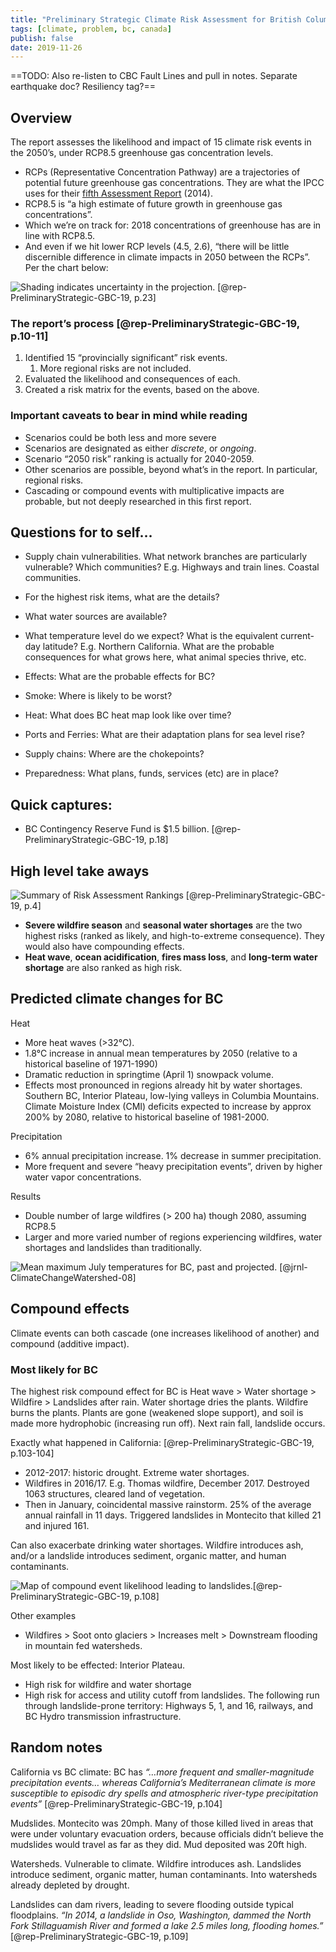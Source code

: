 ```yaml
---
title: "Preliminary Strategic Climate Risk Assessment for British Columbia"
tags: [climate, problem, bc, canada]
publish: false
date: 2019-11-26
---
```


==TODO: Also re-listen to CBC Fault Lines and pull in notes. Separate earthquake doc? Resiliency tag?==

## Overview

The report assesses the likelihood and impact of 15 climate risk events in the 2050’s, under RCP8.5 greenhouse gas concentration levels. 

* RCPs (Representative Concentration Pathway) are a trajectories of potential future greenhouse gas concentrations. They are what the IPCC uses for their [fifth Assessment Report](https://en.wikipedia.org/wiki/IPCC_Fifth_Assessment_Report) (2014).
* RCP8.5 is “a high estimate of future growth in greenhouse gas concentrations”. 
* Which we’re on track for: 2018 concentrations of greenhouse has are in line with RCP8.5. 
* And even if we hit lower RCP levels (4.5, 2.6), “there will be little discernible difference in climate impacts in 2050 between the RCPs”. Per the chart below:

![Shading indicates uncertainty in the projection. [@rep-PreliminaryStrategic-GBC-19, p.23] ](img/bc-average-temp-anomalies.png)

### The report’s process [@rep-PreliminaryStrategic-GBC-19, p.10-11]

1. Identified 15 “provincially significant” risk events. 
	1. More regional risks are not included.
2. Evaluated the likelihood and consequences of each.
3. Created a risk matrix for the events, based on the above.

### Important caveats to bear in mind while reading

* Scenarios could be both less and more severe
* Scenarios are designated as either _discrete_, or _ongoing_.
* Scenario “2050 risk” ranking is actually for 2040-2059.
* Other scenarios are possible, beyond what’s in the report. In particular, regional risks.
* Cascading or compound events with multiplicative impacts are probable, but not deeply researched in this first report.

## Questions for to self…

* Supply chain vulnerabilities. What network branches are particularly vulnerable? Which communities? E.g. Highways and train lines. Coastal communities. 
* For the highest risk items, what are the details?
* What water sources are available?
* What temperature level do we expect? What is the equivalent current-day latitude? E.g. Northern California. What are the probable consequences for what grows here, what animal species thrive, etc.

* Effects: What are the probable effects for BC?
* Smoke: Where is likely to be worst?
* Heat: What does BC heat map look like over time?
* Ports and Ferries: What are their adaptation plans for sea level rise?
* Supply chains: Where are the chokepoints?
* Preparedness: What plans, funds, services (etc) are in place?

## Quick captures:

* BC Contingency Reserve Fund is $1.5 billion. [@rep-PreliminaryStrategic-GBC-19, p.18]

## High level take aways

![Summary of Risk Assessment Rankings [@rep-PreliminaryStrategic-GBC-19, p.4]](img/bc-climate-risks-4101909.png)

* **Severe wildfire season** and **seasonal water shortages** are the two highest risks (ranked as likely, and high-to-extreme consequence). They would also have compounding effects.
* **Heat wave**, **ocean acidification**, **fires mass loss**, and **long-term water shortage** are also ranked as high risk.

## Predicted climate changes for BC

Heat

* More heat waves (\>32°C).
* 1.8°C increase in annual mean temperatures by 2050 (relative to a historical baseline of 1971-1990)
* Dramatic reduction in springtime (April 1) snowpack volume. 
* Effects most pronounced in regions already hit by water shortages. Southern BC, Interior Plateau, low-lying valleys in Columbia Mountains. Climate Moisture Index (CMI) deficits expected to increase by approx 200% by 2080, relative to historical baseline of 1981-2000.

Precipitation

* 6% annual precipitation increase. 1% decrease in summer precipitation.
* More frequent and severe “heavy precipitation events”, driven by higher water vapor concentrations.

Results

* Double number of large wildfires (\> 200 ha) though 2080, assuming RCP8.5
* Larger and more varied number of regions experiencing wildfires, water shortages and landslides than traditionally.


![Mean maximum July temperatures for BC, past and projected. [@jrnl-ClimateChangeWatershed-08]](img/bc-july-max-temps.png)

## Compound effects

Climate events can both cascade (one increases likelihood of another) and compound (additive impact). 

### Most likely for BC

The highest risk compound effect for BC is Heat wave \> Water shortage \> Wildfire \> Landslides after rain. Water shortage dries the plants. Wildfire burns the plants. Plants are gone (weakened slope support), and soil is made more hydrophobic (increasing run off). Next rain fall, landslide occurs.

Exactly what happened in California: [@rep-PreliminaryStrategic-GBC-19, p.103-104]

* 2012-2017: historic drought. Extreme water shortages.
* Wildfires in 2016/17. E.g. Thomas wildfire, December 2017. Destroyed 1063 structures, cleared land of vegetation. 
* Then in January, coincidental massive rainstorm. 25% of the average annual rainfall in 11 days. Triggered landslides in Montecito that killed 21 and injured 161.

Can also exacerbate drinking water shortages. Wildfire introduces ash, and/or a landslide introduces sediment, organic matter, and human contaminants.

![Map of compound event likelihood leading to landslides.[@rep-PreliminaryStrategic-GBC-19, p.108]](img/bc-compound-events-map.png)

Other examples

* Wildfires \> Soot onto glaciers \> Increases melt \> Downstream flooding in mountain fed watersheds. 

Most likely to be effected: Interior Plateau. 

* High risk for wildfire and water shortage
* High risk for access and utility cutoff from landslides. The following run through landslide-prone territory: Highways 5, 1, and 16, railways, and BC Hydro transmission infrastructure. 

## Random notes

California vs BC climate: 
BC has _“…more frequent and smaller-magnitude precipitation events… whereas California’s Mediterranean climate is more susceptible to episodic dry spells and atmospheric river-type precipitation events”_ [@rep-PreliminaryStrategic-GBC-19, p.104]

Mudslides. Montecito was 20mph. Many of those killed lived in areas that were under voluntary evacuation orders, because officials didn’t believe the mudslides would travel as far as they did. Mud deposited was 20ft high. 

Watersheds. Vulnerable to climate. Wildfire introduces ash. Landslides introduce sediment, organic matter, human contaminants. Into watersheds already depleted by drought.

Landslides can dam rivers, leading to severe flooding outside typical floodplains. _“In 2014, a landslide in Oso, Washington, dammed the North Fork Stillaguamish River and formed a lake 2.5 miles long, flooding homes.”_ [@rep-PreliminaryStrategic-GBC-19, p.109]


